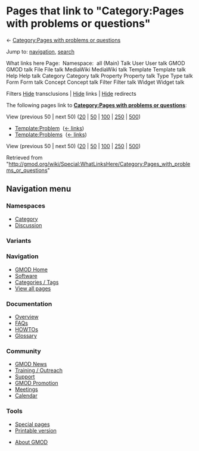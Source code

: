 <div id="mw-page-base" class="noprint">

</div>

<div id="mw-head-base" class="noprint">

</div>

<div id="content" class="mw-body" role="main">

<span id="top"></span>

<div id="mw-js-message" style="display:none;">

</div>



# <span dir="auto">Pages that link to "Category:Pages with problems or questions"</span>

<div id="bodyContent">

<div id="contentSub">

← [Category:Pages with problems or
questions](/wiki/Category:Pages_with_problems_or_questions "Category:Pages with problems or questions")

</div>

<div id="jump-to-nav" class="mw-jump">

Jump to: [navigation](#mw-navigation), [search](#p-search)

</div>

<div id="mw-content-text">

What links here Page:  Namespace:  all (Main) Talk User User talk GMOD
GMOD talk File File talk MediaWiki MediaWiki talk Template Template talk
Help Help talk Category Category talk Property Property talk Type Type
talk Form Form talk Concept Concept talk Filter Filter talk Widget
Widget talk

Filters
[Hide](/mediawiki/index.php?title=Special:WhatLinksHere/Category:Pages_with_problems_or_questions&hidetrans=1 "Special:WhatLinksHere/Category:Pages with problems or questions")
transclusions \|
[Hide](/mediawiki/index.php?title=Special:WhatLinksHere/Category:Pages_with_problems_or_questions&hidelinks=1 "Special:WhatLinksHere/Category:Pages with problems or questions")
links \|
[Hide](/mediawiki/index.php?title=Special:WhatLinksHere/Category:Pages_with_problems_or_questions&hideredirs=1 "Special:WhatLinksHere/Category:Pages with problems or questions")
redirects

The following pages link to **[Category:Pages with problems or
questions](/wiki/Category:Pages_with_problems_or_questions "Category:Pages with problems or questions")**:

View (previous 50 \| next 50)
([20](/mediawiki/index.php?title=Special:WhatLinksHere/Category:Pages_with_problems_or_questions&limit=20 "Special:WhatLinksHere/Category:Pages with problems or questions")
\|
[50](/mediawiki/index.php?title=Special:WhatLinksHere/Category:Pages_with_problems_or_questions&limit=50 "Special:WhatLinksHere/Category:Pages with problems or questions")
\|
[100](/mediawiki/index.php?title=Special:WhatLinksHere/Category:Pages_with_problems_or_questions&limit=100 "Special:WhatLinksHere/Category:Pages with problems or questions")
\|
[250](/mediawiki/index.php?title=Special:WhatLinksHere/Category:Pages_with_problems_or_questions&limit=250 "Special:WhatLinksHere/Category:Pages with problems or questions")
\|
[500](/mediawiki/index.php?title=Special:WhatLinksHere/Category:Pages_with_problems_or_questions&limit=500 "Special:WhatLinksHere/Category:Pages with problems or questions"))

- [Template:Problem](/wiki/Template:Problem "Template:Problem") ‎
  <span class="mw-whatlinkshere-tools">([←
  links](/mediawiki/index.php?title=Special:WhatLinksHere&target=Template%3AProblem "Special:WhatLinksHere"))</span>
- [Template:Problems](/wiki/Template:Problems "Template:Problems") ‎
  <span class="mw-whatlinkshere-tools">([←
  links](/mediawiki/index.php?title=Special:WhatLinksHere&target=Template%3AProblems "Special:WhatLinksHere"))</span>

View (previous 50 \| next 50)
([20](/mediawiki/index.php?title=Special:WhatLinksHere/Category:Pages_with_problems_or_questions&limit=20 "Special:WhatLinksHere/Category:Pages with problems or questions")
\|
[50](/mediawiki/index.php?title=Special:WhatLinksHere/Category:Pages_with_problems_or_questions&limit=50 "Special:WhatLinksHere/Category:Pages with problems or questions")
\|
[100](/mediawiki/index.php?title=Special:WhatLinksHere/Category:Pages_with_problems_or_questions&limit=100 "Special:WhatLinksHere/Category:Pages with problems or questions")
\|
[250](/mediawiki/index.php?title=Special:WhatLinksHere/Category:Pages_with_problems_or_questions&limit=250 "Special:WhatLinksHere/Category:Pages with problems or questions")
\|
[500](/mediawiki/index.php?title=Special:WhatLinksHere/Category:Pages_with_problems_or_questions&limit=500 "Special:WhatLinksHere/Category:Pages with problems or questions"))

</div>

<div class="printfooter">

Retrieved from
"<http://gmod.org/wiki/Special:WhatLinksHere/Category:Pages_with_problems_or_questions>"

</div>

<div id="catlinks" class="catlinks catlinks-allhidden">

</div>

<div class="visualClear">

</div>

</div>

</div>

<div id="mw-navigation">

## Navigation menu

<div id="mw-head">



<div id="left-navigation">

<div id="p-namespaces" class="vectorTabs" role="navigation"
aria-labelledby="p-namespaces-label">

### Namespaces

- <span id="ca-nstab-category"><a href="/wiki/Category:Pages_with_problems_or_questions" accesskey="c"
  title="View the category page [c]">Category</a></span>
- <span id="ca-talk"><a
  href="/mediawiki/index.php?title=Category_talk:Pages_with_problems_or_questions&amp;action=edit&amp;redlink=1"
  accesskey="t"
  title="Discussion about the content page [t]">Discussion</a></span>

</div>

<div id="p-variants" class="vectorMenu emptyPortlet" role="navigation"
aria-labelledby="p-variants-label">

### 

### Variants[](#)

<div class="menu">

</div>

</div>

</div>





</div>

</div>

</div>

<div id="mw-panel">

<div id="p-logo" role="banner">

<a href="/wiki/Main_Page"
style="background-image: url(http://gmod.org/images/GMOD-cogs.png);"
title="Visit the main page"></a>

</div>

<div id="p-Navigation" class="portal" role="navigation"
aria-labelledby="p-Navigation-label">

### Navigation

<div class="body">

- <span id="n-GMOD-Home">[GMOD Home](/wiki/Main_Page)</span>
- <span id="n-Software">[Software](/wiki/GMOD_Components)</span>
- <span id="n-Categories-.2F-Tags">[Categories /
  Tags](/wiki/Categories)</span>
- <span id="n-View-all-pages">[View all
  pages](/wiki/Special:AllPages)</span>

</div>

</div>

<div id="p-Documentation" class="portal" role="navigation"
aria-labelledby="p-Documentation-label">

### Documentation

<div class="body">

- <span id="n-Overview">[Overview](/wiki/Overview)</span>
- <span id="n-FAQs">[FAQs](/wiki/Category:FAQ)</span>
- <span id="n-HOWTOs">[HOWTOs](/wiki/Category:HOWTO)</span>
- <span id="n-Glossary">[Glossary](/wiki/Glossary)</span>

</div>

</div>

<div id="p-Community" class="portal" role="navigation"
aria-labelledby="p-Community-label">

### Community

<div class="body">

- <span id="n-GMOD-News">[GMOD News](/wiki/GMOD_News)</span>
- <span id="n-Training-.2F-Outreach">[Training /
  Outreach](/wiki/Training_and_Outreach)</span>
- <span id="n-Support">[Support](/wiki/Support)</span>
- <span id="n-GMOD-Promotion">[GMOD
  Promotion](/wiki/GMOD_Promotion)</span>
- <span id="n-Meetings">[Meetings](/wiki/Meetings)</span>
- <span id="n-Calendar">[Calendar](/wiki/Calendar)</span>

</div>

</div>

<div id="p-tb" class="portal" role="navigation"
aria-labelledby="p-tb-label">

### Tools

<div class="body">

- <span id="t-specialpages"><a href="/wiki/Special:SpecialPages" accesskey="q"
  title="A list of all special pages [q]">Special pages</a></span>
- <span id="t-print"><a
  href="/mediawiki/index.php?title=Special:WhatLinksHere/Category:Pages_with_problems_or_questions&amp;printable=yes"
  rel="alternate" accesskey="p"
  title="Printable version of this page [p]">Printable version</a></span>

</div>

</div>

</div>

</div>

<div id="footer" role="contentinfo">

- <span id="footer-places-about">[About
  GMOD](/wiki/GMOD:About "GMOD:About")</span>

<!-- -->






</div>
